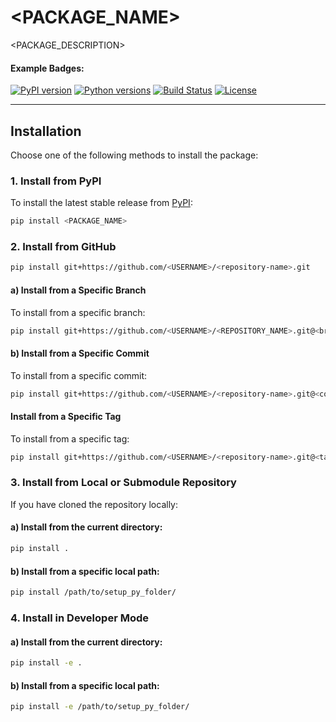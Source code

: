 # **<PACKAGE_NAME>**
<PACKAGE_DESCRIPTION>

#### Example Badges:

[![PyPI version](https://img.shields.io/pypi/v/<PACKAGE_NAME>.svg)](https://pypi.org/project/<PACKAGE_NAME>/)
[![Python versions](https://img.shields.io/pypi/pyversions/<PACKAGE_NAME>.svg)](https://pypi.org/project/<PACKAGE_NAME>/)
[![Build Status](https://img.shields.io/github/actions/workflow/status/<USERNAME>/<REPOSITORY_NAME>/build.yml?branch=main)](https://github.com/<USERNAME>/<REPOSITORY_NAME>/actions)
[![License](https://img.shields.io/pypi/l/<PACKAGE_NAME>.svg)](LICENSE)

---

## **Installation**
Choose one of the following methods to install the package:

### **1. Install from PyPI**
To install the latest stable release from [PyPI](https://pypi.org/):
```bash
pip install <PACKAGE_NAME>
````

### **2. Install from GitHub**
```bash
pip install git+https://github.com/<USERNAME>/<repository-name>.git
```
#### a) Install from a Specific Branch
To install from a specific branch:
```bash
pip install git+https://github.com/<USERNAME>/<REPOSITORY_NAME>.git@<branch-name>
```

#### b) Install from a Specific Commit
To install from a specific commit:
```bash
pip install git+https://github.com/<USERNAME>/<repository-name>.git@<commit-hash>
```

#### Install from a Specific Tag
To install from a specific tag:
```bash
pip install git+https://github.com/<USERNAME>/<repository-name>.git@<tag>
```

### **3. Install from Local or Submodule Repository**
If you have cloned the repository locally:
#### a) Install from the current directory:

```bash
pip install .
```
#### b) Install from a specific local path:
```bash
pip install /path/to/setup_py_folder/
```

### **4. Install in Developer Mode**
#### a) Install from the current directory:
```bash
pip install -e .
```
#### b) Install from a specific local path:
```bash
pip install -e /path/to/setup_py_folder/
```
